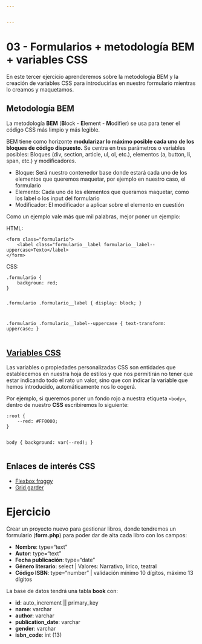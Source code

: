 ```yaml
---


---
```


<h1 id="formularios--metodología-bem--variables-css">03 - Formularios + metodología BEM + variables CSS</h1>
<p>En este tercer ejercicio aprenderemos sobre la metodología BEM y la creación de variables CSS para introducirlas en nuestro formulario mientras lo creamos y maquetamos.</p>
<h2 id="metodología-bem">Metodología BEM</h2>
<p>La metodología <strong>BEM</strong> (<strong>B</strong>lock - <strong>E</strong>lement - <strong>M</strong>odifier) se usa para tener el código CSS más limpio y más legible.</p>
<p>BEM tiene como horizonte <strong>modularizar lo máximo posible cada uno de los bloques de código dispuesto.</strong> Se centra en tres parámetros o variables posibles: Bloques (div, section, article, ul, ol, etc.), elementos (a, button, li, span, etc.) y modificadores.</p>
<ul>
<li>Bloque: Será nuestro contenedor base donde estará cada uno de los elementos que queremos maquetar, por ejemplo en nuestro caso, el formulario</li>
<li>Elemento: Cada uno de los elementos que queramos maquetar, como los label o los input del formulario</li>
<li>Modificador: El modificador a aplicar sobre el elemento en cuestión</li>
</ul>
<p>Como un ejemplo vale más que mil palabras, mejor poner un ejemplo:</p>
<p>HTML:</p>
<pre><code>&lt;form class="formulario"&gt;
	&lt;label class="formulario__label formulario__label--uppercase&gt;Texto&lt;/label&gt;
&lt;/form&gt;
</code></pre>
<p>CSS:</p>
<pre><code>.formulario {
	backgroun: red;
}

.formulario .formulario__label {
	display: block;
}

.formulario .formulario__label--uppercase {
	text-transform: uppercase;
}
</code></pre>
<h2 id="variables-css"><a href="https://developer.mozilla.org/es/docs/Web/CSS/Using_CSS_custom_properties">Variables CSS</a></h2>
<p>Las variables o propiedades personalizadas CSS son entidades que establecemos en nuestra hoja de estilos y que nos permitirán no tener que estar indicando todo el rato un valor, sino que con indicar la variable que hemos introducido, automáticamente nos lo cogerá.</p>
<p>Por ejemplo, si queremos poner un fondo rojo a nuestra etiqueta <code>&lt;body&gt;</code>, dentro de nuestro <strong>CSS</strong> escribiremos lo siguiente:</p>
<pre><code>:root {
    --red: #FF0000;
}


body {
    background: var(--red);
}
</code></pre>
<h2 id="enlaces-de-interés-css">Enlaces de interés CSS</h2>
<ul>
<li><a href="https://flexboxfroggy.com/#es">Flexbox froggy</a></li>
<li><a href="https://cssgridgarden.com/#es">Grid garder</a></li>
</ul>
<h1 id="ejercicio">Ejercicio</h1>
<p>Crear un proyecto nuevo para gestionar libros, donde tendremos un formulario (<strong>form.php</strong>) para poder dar de alta cada libro con los campos:</p>
<ul>
<li><strong>Nombre</strong>: type=“text”</li>
<li><strong>Autor</strong>: type=“text”</li>
<li><strong>Fecha publicación</strong>: type=“date”</li>
<li><strong>Género literario</strong>: select | Valores: Narrativo, lírico, teatral</li>
<li><strong>Código ISBN</strong>:  type=“number” | validación mínimo 10 dígitos, máximo 13 dígitos</li>
</ul>
<p>La base de datos tendrá una tabla <strong>book</strong> con:</p>
<ul>
<li><strong>id</strong>: auto_increment || primary_key</li>
<li><strong>name</strong>: varchar</li>
<li><strong>author</strong>: varchar</li>
<li><strong>publication_date</strong>: varchar</li>
<li><strong>gender</strong>: varchar</li>
<li><strong>isbn_code</strong>: int (13)</li>
</ul>


